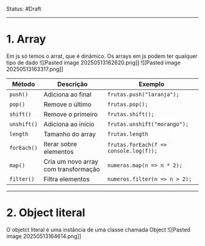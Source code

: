 Status: #Draft 


---
# 1. Array
Em js só temos o arrat, que é dinâmico.
Os arrays em js podem ter qualquer tipo de dado
![[Pasted image 20250513162620.png]]
![[Pasted image 20250513163317.png]]

| Método      | Descrição                            | Exemplo                                |
| ----------- | ------------------------------------ | -------------------------------------- |
| `push()`    | Adiciona ao final                    | `frutas.push("laranja");`              |
| `pop()`     | Remove o último                      | `frutas.pop();`                        |
| `shift()`   | Remove o primeiro                    | `frutas.shift();`                      |
| `unshift()` | Adiciona ao início                   | `frutas.unshift("morango");`           |
| `length`    | Tamanho do array                     | `frutas.length`                        |
| `forEach()` | Iterar sobre elementos               | `frutas.forEach(f => console.log(f));` |
| `map()`     | Cria um novo array com transformação | `numeros.map(n => n * 2);`             |
| `filter()`  | Filtra elementos                     | `numeros.filter(n => n > 2);`          |

---
# **2. Object literal**

O objetct literal é uma instância de uma classe chamada Object
![[Pasted image 20250513164614.png]]


